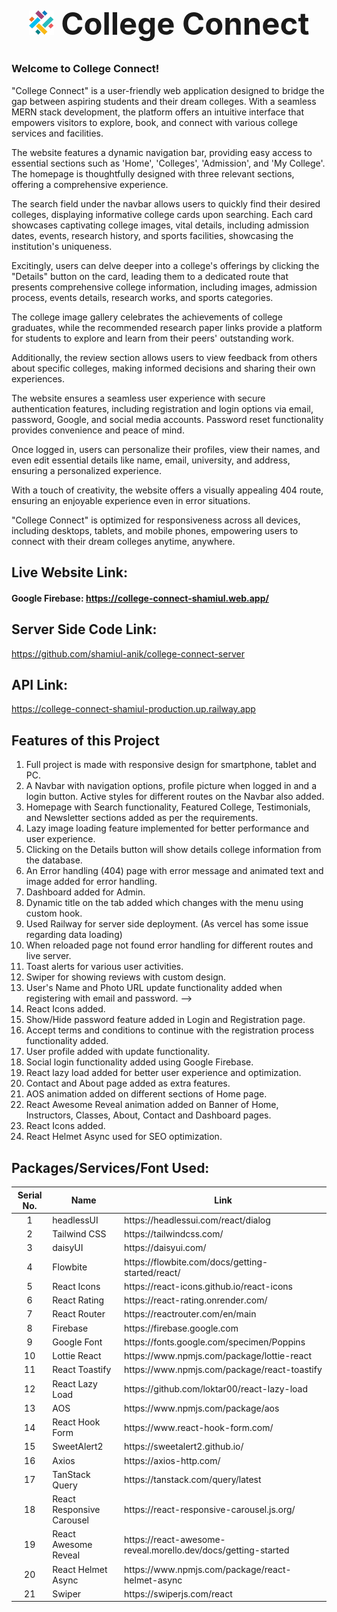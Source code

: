 # <h1 align="middle" style="font-size: 3.5em;"> ![College Connect](public/images/logo-small.png) College Connect</h1>

<h3>Welcome to College Connect!</h3>

"College Connect" is a user-friendly web application designed to bridge the gap between aspiring students and their dream colleges. With a seamless MERN stack development, the platform offers an intuitive interface that empowers visitors to explore, book, and connect with various college services and facilities.

The website features a dynamic navigation bar, providing easy access to essential sections such as 'Home', 'Colleges', 'Admission', and 'My College'. The homepage is thoughtfully designed with three relevant sections, offering a comprehensive experience.

The search field under the navbar allows users to quickly find their desired colleges, displaying informative college cards upon searching. Each card showcases captivating college images, vital details, including admission dates, events, research history, and sports facilities, showcasing the institution's uniqueness.

Excitingly, users can delve deeper into a college's offerings by clicking the "Details" button on the card, leading them to a dedicated route that presents comprehensive college information, including images, admission process, events details, research works, and sports categories.

The college image gallery celebrates the achievements of college graduates, while the recommended research paper links provide a platform for students to explore and learn from their peers' outstanding work.

Additionally, the review section allows users to view feedback from others about specific colleges, making informed decisions and sharing their own experiences.

The website ensures a seamless user experience with secure authentication features, including registration and login options via email, password, Google, and social media accounts. Password reset functionality provides convenience and peace of mind.

Once logged in, users can personalize their profiles, view their names, and even edit essential details like name, email, university, and address, ensuring a personalized experience.

With a touch of creativity, the website offers a visually appealing 404 route, ensuring an enjoyable experience even in error situations.

"College Connect" is optimized for responsiveness across all devices, including desktops, tablets, and mobile phones, empowering users to connect with their dream colleges anytime, anywhere.


## Live Website Link: 
#### Google Firebase: https://college-connect-shamiul.web.app/

## Server Side Code Link:
https://github.com/shamiul-anik/college-connect-server

## API Link:
https://college-connect-shamiul-production.up.railway.app


## Features of this Project
<ol>
  <li>Full project is made with responsive design for smartphone, tablet and PC.</li>
  <li>A Navbar with navigation options, profile picture when logged in and a login button. Active styles for different routes on the Navbar also added.</li>
  <li>Homepage with Search functionality, Featured College, Testimonials, and Newsletter sections added as per the requirements.</li>
  <li>Lazy image loading feature implemented for better performance and user experience.</li>
  <li>Clicking on the Details button will show details college information from the database.</li>
  <li>An Error handling (404) page with error message and animated text and image added for error handling.</li>
  <li>Dashboard added for Admin.</li>
  <li>Dynamic title on the tab added which changes with the menu using custom hook.</li>
  <li>Used Railway for server side deployment. (As vercel has some issue regarding data loading)</li>
  <li>When reloaded page not found error handling for different routes and live server.</li>
  <li>Toast alerts for various user activities.</li>
  <li>Swiper for showing reviews with custom design.</li>
  <li>User's Name and Photo URL update functionality added when registering with email and password. --></li>
  <li>React Icons added.</li>
  <li>Show/Hide password feature added in Login and Registration page.</li>
  <li>Accept terms and conditions to continue with the registration process functionality added.</li>
  <li>User profile added with update functionality.</li>
  <li>Social login functionality added using Google Firebase.</li>
  <li>React lazy load added for better user experience and optimization.</li>
  <li>Contact and About page added as extra features.</li>
  <li>AOS animation added on different sections of Home page.</li>
  <li>React Awesome Reveal animation added on Banner of Home, Instructors, Classes, About, Contact and Dashboard pages.</li>
  <li>React Icons added.</li>
  <li>React Helmet Async used for SEO optimization.</li>
</ol>

## Packages/Services/Font Used:
<table>
  <thead>
    <tr>
      <th>Serial No.</th>
      <th>Name</th>
      <th>Link</th>
    </tr>
  </thead>
  <tbody>
    <tr>
      <td align="center">1</td>
      <td>headlessUI</td>
      <td>https://headlessui.com/react/dialog</td>
    </tr>
    <tr>
      <td align="center">2</td>
      <td>Tailwind CSS</td>
      <td>https://tailwindcss.com/</td>
    </tr>
    <tr>
      <td align="center">3</td>
      <td>daisyUI</td>
      <td>https://daisyui.com/</td>
    </tr>
    <tr>
      <td align="center">4</td>
      <td>Flowbite</td>
      <td>https://flowbite.com/docs/getting-started/react/</td>
    </tr>
    <tr>
      <td align="center">5</td>
      <td>React Icons</td>
      <td>https://react-icons.github.io/react-icons</td>
    </tr>
    <tr>
      <td align="center">6</td>
      <td>React Rating</td>
      <td>https://react-rating.onrender.com/</td>
    </tr>
    <tr>
      <td align="center">7</td>
      <td>React Router</td>
      <td>https://reactrouter.com/en/main</td>
    </tr>
    <tr>
      <td align="center">8</td>
      <td>Firebase</td>
      <td>https://firebase.google.com</td>
    </tr>
    <tr>
      <td align="center">9</td>
      <td>Google Font</td>
      <td>https://fonts.google.com/specimen/Poppins</td>
    </tr>
    <tr>
      <td align="center">10</td>
      <td>Lottie React</td>
      <td>https://www.npmjs.com/package/lottie-react</td>
    </tr>
    <tr>
      <td align="center">11</td>
      <td>React Toastify</td>
      <td>https://www.npmjs.com/package/react-toastify</td>
    </tr>
    <tr>
      <td align="center">12</td>
      <td>React Lazy Load</td>
      <td>https://github.com/loktar00/react-lazy-load</td>
    </tr>
    <tr>
      <td align="center">13</td>
      <td>AOS</td>
      <td>https://www.npmjs.com/package/aos</td>
    </tr>
    <tr>
      <td align="center">14</td>
      <td>React Hook Form</td>
      <td>https://www.react-hook-form.com/</td>
    </tr>
    <tr>
      <td align="center">15</td>
      <td>SweetAlert2</td>
      <td>https://sweetalert2.github.io/</td>
    </tr>
    <tr>
      <td align="center">16</td>
      <td>Axios</td>
      <td>https://axios-http.com/</td>
    </tr>
    <tr>
      <td align="center">17</td>
      <td>TanStack Query</td>
      <td>https://tanstack.com/query/latest</td>
    </tr>
    <tr>
      <td align="center">18</td>
      <td>React Responsive Carousel</td>
      <td>https://react-responsive-carousel.js.org/</td>
    </tr>
    <tr>
      <td align="center">19</td>
      <td>React Awesome Reveal</td>
      <td>https://react-awesome-reveal.morello.dev/docs/getting-started</td>
    </tr>
    <tr>
      <td align="center">20</td>
      <td>React Helmet Async</td>
      <td>https://www.npmjs.com/package/react-helmet-async</td>
    </tr>
    <tr>
      <td align="center">21</td>
      <td>Swiper</td>
      <td>https://swiperjs.com/react</td>
    </tr>
    <!-- 
      <tr>
        <td align="center">12</td>
        <td>NAME</td>
        <td>LINK</td>
      </tr>
      <tr>
        <td align="center">12</td>
        <td>NAME</td>
        <td>LINK</td>
      </tr> 
    -->
  </tbody>
</table>